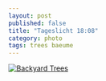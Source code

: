 ```yaml
---
layout: post
published: false
title: "Tageslicht 18:08"
category: photo
tags: trees baeume
---
```


[![Backyard Trees](http://36.media.tumblr.com/d4d843055e5a0045a22e1afbc204a2c7/tumblr_nlheyeJfZZ1rive1ro1_500.jpg)](http://dr3wh0.tumblr.com/post/114082398119/tageslicht-18-08 "View on Tumblr")
